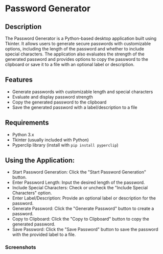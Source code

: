 # Password Generator

## Description

The Password Generator is a Python-based desktop application built using Tkinter. It allows users to generate secure passwords with customizable options, including the length of the password and whether to include special characters. The application also evaluates the strength of the generated password and provides options to copy the password to the clipboard or save it to a file with an optional label or description.

## Features

- Generate passwords with customizable length and special characters
- Evaluate and display password strength
- Copy the generated password to the clipboard
- Save the generated password with a label/description to a file

## Requirements

- Python 3.x
- Tkinter (usually included with Python)
- Pyperclip library (install with `pip install pyperclip`)

## Using the Application:

- Start Password Generation: Click the "Start Password Generation" button.
- Enter Password Length: Input the desired length of the password.
- Include Special Characters: Check or uncheck the "Include Special Characters" option.
- Enter Label/Description: Provide an optional label or description for the password.
- Generate Password: Click the "Generate Password" button to create a password.
- Copy to Clipboard: Click the "Copy to Clipboard" button to copy the generated password.
- Save Password: Click the "Save Password" button to save the password with the provided label to a file.

### Screenshots
